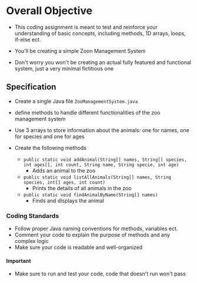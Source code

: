 # Overall Objective

- This coding assignment is meant to test and reinforce your understanding of basic concepts, including methods, 1D arrays, loops, if-else ect.

- You'll be creating a simple Zoon Management System
- Don't worry you won't be creating an actual fully featured and functional system, just a very minimal fictitious one

## Specification

- Create a single Java file `ZooManagementSystem.java`
- define methods to handle different functionalities of the zoo management system

- Use 3 arrays to store information about the animals: one for names, one for species and one for ages
- Create the following methods
  - `public static void addAnimal(String[] names, String[] species, int ages[], int count, String name, String specie, int age)`
    - Adds an animal to the zoo
  - `public static void listAllAnimals(String[] names, String species, int[] ages, int count)`
    - Prints the details of all animals in the zoo
  - `public static void findAnimalByName(String[] names)`
    - Finds and displays the animal

### Coding Standards

- Follow proper Java naming conventions for methods, variables ect.
- Comment your code to explain the purpose of methods and any complex logic
- Make sure your code is readable and well-organized

#### Important

- Make sure to run and test your code, code that doesn't run won't pass
